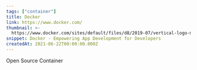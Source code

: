 ```yaml
---
tags: ["container"]
title: Docker
link: https://www.docker.com/
thumbnail: >-
  https://www.docker.com/sites/default/files/d8/2019-07/vertical-logo-monochromatic.png
snippet: Docker - Empowering App Development for Developers
createdAt: 2021-06-22T00:00:00.000Z
---
```

Open Source
Container